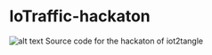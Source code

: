 # IoTraffic-hackaton
![alt text](https://github.com/elRaulito/Iotraffic-hackaton/main/images/cover.png?raw=true)
Source code for the hackaton of iot2tangle

